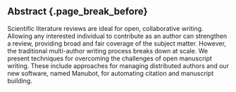 ## Abstract {.page_break_before}

Scientific literature reviews are ideal for open, collaborative writing.
Allowing any interested individual to contribute as an author can strengthen a review, providing broad and fair coverage of the subject matter.
However, the traditional multi-author writing process breaks down at scale.
We present techniques for overcoming the challenges of open manuscript writing.
These include approaches for managing distributed authors and our new software, named Manubot, for automating citation and manuscript building.
